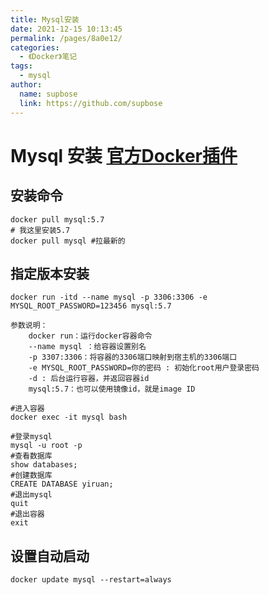 ```yaml
---
title: Mysql安装
date: 2021-12-15 10:13:45
permalink: /pages/8a0e12/
categories: 
  - 《Docker》笔记
tags: 
  - mysql
author: 
  name: supbose
  link: https://github.com/supbose
---
```

# Mysql 安装 [官方Docker插件](https://hub.docker.com/_/mysql?tab=tags)

## 安装命令

``` shell
docker pull mysql:5.7
# 我这里安装5.7
docker pull mysql #拉最新的
```

## 指定版本安装

``` shell
docker run -itd --name mysql -p 3306:3306 -e MYSQL_ROOT_PASSWORD=123456 mysql:5.7

参数说明：
    docker run：运行docker容器命令
    --name mysql ：给容器设置别名
    -p 3307:3306：将容器的3306端口映射到宿主机的3306端口
    -e MYSQL_ROOT_PASSWORD=你的密码 : 初始化root用户登录密码 
    -d : 后台运行容器，并返回容器id
    mysql:5.7：也可以使用镜像id，就是image ID   
```

```shell
#进入容器
docker exec -it mysql bash

#登录mysql
mysql -u root -p
#查看数据库
show databases;
#创建数据库
CREATE DATABASE yiruan;
#退出mysql
quit
#退出容器
exit
```

## 设置自动启动

``` shell
docker update mysql --restart=always
```

